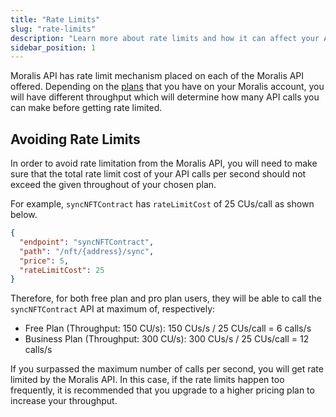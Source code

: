 ```yaml
---
title: "Rate Limits"
slug: "rate-limits"
description: "Learn more about rate limits and how it can affect your API usage."
sidebar_position: 1
---
```


Moralis API has rate limit mechanism placed on each of the Moralis API offered. Depending on the [plans](https://moralis.io/pricing/) that you have on your Moralis account, you will have different throughput which will determine how many API calls you can make before getting rate limited.

## Avoiding Rate Limits

In order to avoid rate limitation from the Moralis API, you will need to make sure that the total rate limit cost of your API calls per second should not exceed the given throughout of your chosen plan.

For example, `syncNFTContract` has `rateLimitCost` of 25 CUs/call as shown below.

```json
{
  "endpoint": "syncNFTContract",
  "path": "/nft/{address}/sync",
  "price": 5,
  "rateLimitCost": 25
}
```

Therefore, for both free plan and pro plan users, they will be able to call the `syncNFTContract` API at maximum of, respectively:

- Free Plan (Throughput: 150 CU/s): 150 CUs/s / 25 CUs/call = 6 calls/s
- Business Plan (Throughput: 300 CU/s): 300 CUs/s / 25 CUs/call = 12 calls/s

If you surpassed the maximum number of calls per second, you will get rate limited by the Moralis API. In this case, if the rate limits happen too frequently, it is recommended that you upgrade to a higher pricing plan to increase your throughput.
